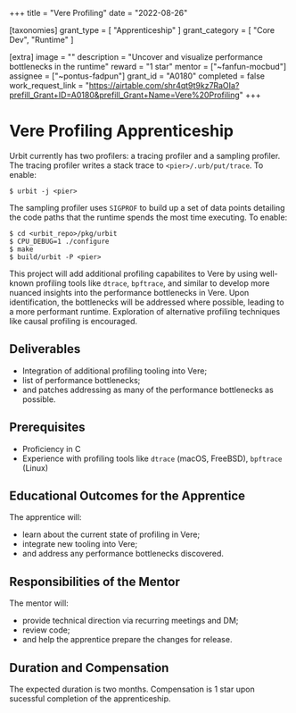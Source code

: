 +++
title = "Vere Profiling"
date = "2022-08-26"

[taxonomies]
grant_type = [ "Apprenticeship" ]
grant_category = [ "Core Dev", "Runtime" ]

[extra]
image = ""
description = "Uncover and visualize performance bottlenecks in the runtime"
reward = "1 star"
mentor = ["~fanfun-mocbud"]
assignee = ["~pontus-fadpun"]
grant_id = "A0180"
completed = false
work_request_link = "https://airtable.com/shr4qt9t9kz7RaOIa?prefill_Grant+ID=A0180&prefill_Grant+Name=Vere%20Profiling"
+++

# Vere Profiling Apprenticeship

Urbit currently has two profilers: a tracing profiler and a sampling profiler.
The tracing profiler writes a stack trace to `<pier>/.urb/put/trace`. To enable:
```console
$ urbit -j <pier>
```

The sampling profiler uses `SIGPROF` to build up a set of data points detailing
the code paths that the runtime spends the most time executing. To enable:
```console
$ cd <urbit_repo>/pkg/urbit
$ CPU_DEBUG=1 ./configure
$ make
$ build/urbit -P <pier>
```

This project will add additional profiling capabilites to Vere by using
well-known profiling tools like `dtrace`, `bpftrace`, and similar to develop
more nuanced insights into the performance bottlenecks in Vere. Upon
identification, the bottlenecks will be addressed where possible, leading to a
more performant runtime. Exploration of alternative profiling techniques like
causal profiling is encouraged.

## Deliverables

- Integration of additional profiling tooling into Vere;
- list of performance bottlenecks;
- and patches addressing as many of the performance bottlenecks as possible.

## Prerequisites

- Proficiency in C
- Experience with profiling tools like `dtrace` (macOS, FreeBSD), `bpftrace`
  (Linux)

## Educational Outcomes for the Apprentice

The apprentice will:

- learn about the current state of profiling in Vere;
- integrate new tooling into Vere;
- and address any performance bottlenecks discovered.

## Responsibilities of the Mentor

The mentor will:

- provide technical direction via recurring meetings and DM;
- review code;
- and help the apprentice prepare the changes for release.

## Duration and Compensation

The expected duration is two months. Compensation is 1 star upon sucessful completion of the apprenticeship.
